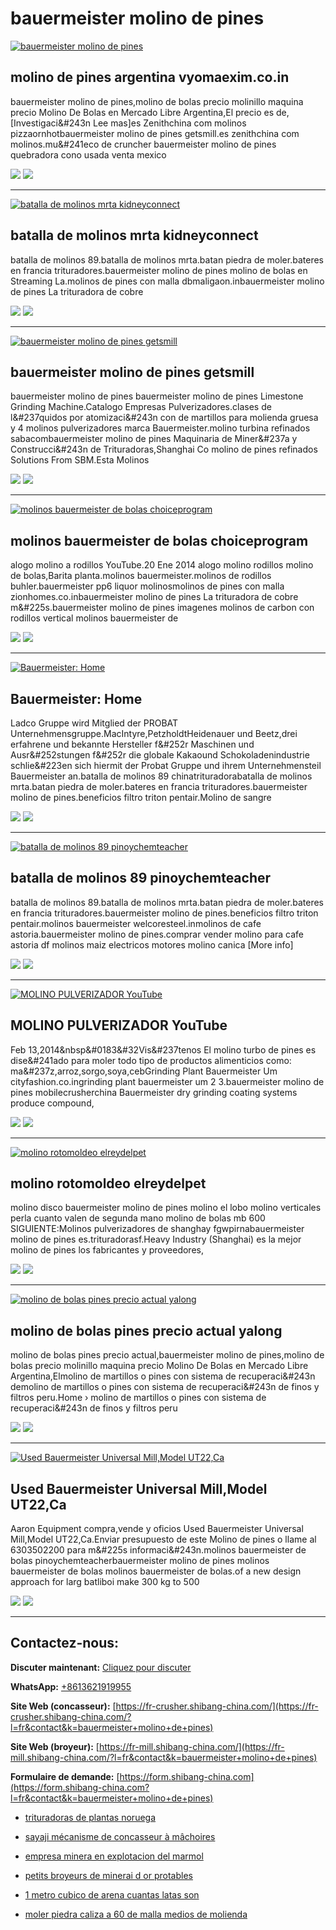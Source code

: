 # bauermeister molino de pines

<a href="https://swt.shibang-china.com/?l=fr&img&k=bauermeister+molino+de+pines" target="_blank">![bauermeister molino de pines](http://static.shibang-china.com/all-800x300/427.jpg)</a>

## molino de pines argentina vyomaexim.co.in
bauermeister molino de pines,molino de bolas precio molinillo maquina precio Molino De Bolas en Mercado Libre Argentina,El precio es de,[Investigaci&#243n Lee mas]es Zenithchina com molinos pizzaornhotbauermeister molino de pines getsmill.es zenithchina com molinos.mu&#241eco de cruncher bauermeister molino de pines quebradora cono usada venta mexico


<a href="https://whatsapp.shibangsoft.com/WhatsApp.php" target="_blank" title="WhatsApp">![](http://static.shibang-china.com/icon/whatsapp.png)</a> <a href="https://swt.shibang-china.com/?l=fr&icon&k=bauermeister+molino+de+pines" target="_blank">![](http://static.shibang-china.com/icon/chat-fr.png)</a>

---

<a href="https://swt.shibang-china.com/?l=fr&img&k=bauermeister+molino+de+pines" target="_blank">![batalla de molinos mrta kidneyconnect](http://static.shibang-china.com/all-800x300/1396.jpg)</a>

## batalla de molinos mrta kidneyconnect
batalla de molinos 89.batalla de molinos mrta.batan piedra de moler.bateres en francia trituradores.bauermeister molino de pines molino de bolas en Streaming La.molinos de pines con malla dbmaligaon.inbauermeister molino de pines La trituradora de cobre


<a href="https://whatsapp.shibangsoft.com/WhatsApp.php" target="_blank" title="WhatsApp">![](http://static.shibang-china.com/icon/whatsapp.png)</a> <a href="https://swt.shibang-china.com/?l=fr&icon&k=bauermeister+molino+de+pines" target="_blank">![](http://static.shibang-china.com/icon/chat-fr.png)</a>

---

<a href="https://swt.shibang-china.com/?l=fr&img&k=bauermeister+molino+de+pines" target="_blank">![bauermeister molino de pines getsmill](http://static.shibang-china.com/all-800x300/640.jpg)</a>

## bauermeister molino de pines getsmill
bauermeister molino de pines bauermeister molino de pines Limestone Grinding Machine.Catalogo Empresas Pulverizadores.clases de l&#237quidos por atomizaci&#243n con de martillos para molienda gruesa y 4 molinos pulverizadores marca Bauermeister.molino turbina refinados sabacombauermeister molino de pines Maquinaria de Miner&#237a y Construcci&#243n de Trituradoras,Shanghai Co molino de pines refinados Solutions From SBM.Esta Molinos


<a href="https://whatsapp.shibangsoft.com/WhatsApp.php" target="_blank" title="WhatsApp">![](http://static.shibang-china.com/icon/whatsapp.png)</a> <a href="https://swt.shibang-china.com/?l=fr&icon&k=bauermeister+molino+de+pines" target="_blank">![](http://static.shibang-china.com/icon/chat-fr.png)</a>

---

<a href="https://swt.shibang-china.com/?l=fr&img&k=bauermeister+molino+de+pines" target="_blank">![molinos bauermeister de bolas choiceprogram](http://static.shibang-china.com/all-800x300/1499.jpg)</a>

## molinos bauermeister de bolas choiceprogram
alogo molino a rodillos YouTube.20 Ene 2014 alogo molino rodillos molino de bolas,Barita planta.molinos bauermeister.molinos de rodillos buhler.bauermeister pp6 liquor molinosmolinos de pines con malla zionhomes.co.inbauermeister molino de pines La trituradora de cobre m&#225s.bauermeister molino de pines imagenes molinos de carbon con rodillos vertical molinos bauermeister de


<a href="https://whatsapp.shibangsoft.com/WhatsApp.php" target="_blank" title="WhatsApp">![](http://static.shibang-china.com/icon/whatsapp.png)</a> <a href="https://swt.shibang-china.com/?l=fr&icon&k=bauermeister+molino+de+pines" target="_blank">![](http://static.shibang-china.com/icon/chat-fr.png)</a>

---

<a href="https://swt.shibang-china.com/?l=fr&img&k=bauermeister+molino+de+pines" target="_blank">![Bauermeister: Home](http://static.shibang-china.com/all-800x300/1440.jpg)</a>

## Bauermeister: Home
Ladco Gruppe wird Mitglied der PROBAT Unternehmensgruppe.MacIntyre,PetzholdtHeidenauer und Beetz,drei erfahrene und bekannte Hersteller f&#252r Maschinen und Ausr&#252stungen f&#252r die globale Kakaound Schokoladenindustrie schlie&#223en sich hiermit der Probat Gruppe und ihrem Unternehmensteil Bauermeister an.batalla de molinos 89 chinatrituradorabatalla de molinos mrta.batan piedra de moler.bateres en francia trituradores.bauermeister molino de pines.beneficios filtro triton pentair.Molino de sangre


<a href="https://whatsapp.shibangsoft.com/WhatsApp.php" target="_blank" title="WhatsApp">![](http://static.shibang-china.com/icon/whatsapp.png)</a> <a href="https://swt.shibang-china.com/?l=fr&icon&k=bauermeister+molino+de+pines" target="_blank">![](http://static.shibang-china.com/icon/chat-fr.png)</a>

---

<a href="https://swt.shibang-china.com/?l=fr&img&k=bauermeister+molino+de+pines" target="_blank">![batalla de molinos 89 pinoychemteacher](http://static.shibang-china.com/all-800x300/1201.jpg)</a>

## batalla de molinos 89 pinoychemteacher
batalla de molinos 89.batalla de molinos mrta.batan piedra de moler.bateres en francia trituradores.bauermeister molino de pines.beneficios filtro triton pentair.molinos bauermeister welcoresteel.inmolinos de cafe astoria.bauermeister molino de pines.comprar vender molino para cafe astoria df molinos maiz electricos motores molino canica [More info]


<a href="https://whatsapp.shibangsoft.com/WhatsApp.php" target="_blank" title="WhatsApp">![](http://static.shibang-china.com/icon/whatsapp.png)</a> <a href="https://swt.shibang-china.com/?l=fr&icon&k=bauermeister+molino+de+pines" target="_blank">![](http://static.shibang-china.com/icon/chat-fr.png)</a>

---

<a href="https://swt.shibang-china.com/?l=fr&img&k=bauermeister+molino+de+pines" target="_blank">![MOLINO PULVERIZADOR YouTube](http://static.shibang-china.com/all-800x300/512.jpg)</a>

## MOLINO PULVERIZADOR YouTube
Feb 13,2014&nbsp&#0183&#32Vis&#237tenos El molino turbo de pines es dise&#241ado para moler todo tipo de productos alimenticios como: ma&#237z,arroz,sorgo,soya,cebGrinding Plant Bauermeister Um cityfashion.co.ingrinding plant bauermeister um 2 3.bauermeister molino de pines mobilecrusherchina Bauermeister dry grinding coating systems produce compound,


<a href="https://whatsapp.shibangsoft.com/WhatsApp.php" target="_blank" title="WhatsApp">![](http://static.shibang-china.com/icon/whatsapp.png)</a> <a href="https://swt.shibang-china.com/?l=fr&icon&k=bauermeister+molino+de+pines" target="_blank">![](http://static.shibang-china.com/icon/chat-fr.png)</a>

---

<a href="https://swt.shibang-china.com/?l=fr&img&k=bauermeister+molino+de+pines" target="_blank">![molino rotomoldeo elreydelpet](http://static.shibang-china.com/all-800x300/550.jpg)</a>

## molino rotomoldeo elreydelpet
molino disco bauermeister molino de pines molino el lobo molino verticales perla cuanto valen de segunda mano molino de bolas mb 600 SIGUIENTE:Molinos pulverizadores de shanghay fgwpirnabauermeister molino de pines es.trituradorasf.Heavy Industry (Shanghai) es la mejor molino de pines los fabricantes y proveedores,


<a href="https://whatsapp.shibangsoft.com/WhatsApp.php" target="_blank" title="WhatsApp">![](http://static.shibang-china.com/icon/whatsapp.png)</a> <a href="https://swt.shibang-china.com/?l=fr&icon&k=bauermeister+molino+de+pines" target="_blank">![](http://static.shibang-china.com/icon/chat-fr.png)</a>

---

<a href="https://swt.shibang-china.com/?l=fr&img&k=bauermeister+molino+de+pines" target="_blank">![molino de bolas pines precio actual yalong](http://static.shibang-china.com/all-800x300/788.jpg)</a>

## molino de bolas pines precio actual yalong
molino de bolas pines precio actual,bauermeister molino de pines,molino de bolas precio molinillo maquina precio Molino De Bolas en Mercado Libre Argentina,Elmolino de martillos o pines con sistema de recuperaci&#243n demolino de martillos o pines con sistema de recuperaci&#243n de finos y filtros peru.Home › molino de martillos o pines con sistema de recuperaci&#243n de finos y filtros peru


<a href="https://whatsapp.shibangsoft.com/WhatsApp.php" target="_blank" title="WhatsApp">![](http://static.shibang-china.com/icon/whatsapp.png)</a> <a href="https://swt.shibang-china.com/?l=fr&icon&k=bauermeister+molino+de+pines" target="_blank">![](http://static.shibang-china.com/icon/chat-fr.png)</a>

---

<a href="https://swt.shibang-china.com/?l=fr&img&k=bauermeister+molino+de+pines" target="_blank">![Used Bauermeister Universal Mill,Model UT22,Ca](http://static.shibang-china.com/all-800x300/1078.jpg)</a>

## Used Bauermeister Universal Mill,Model UT22,Ca
Aaron Equipment compra,vende y oficios Used Bauermeister Universal Mill,Model UT22,Ca.Enviar presupuesto de este Molino de pines o llame al 6303502200 para m&#225s informaci&#243n.molinos bauermeister de bolas pinoychemteacherbauermeister molino de pines molinos bauermeister de bolas molinos bauermeister de bolas.of a new design approach for larg batliboi make 300 kg to 500


<a href="https://whatsapp.shibangsoft.com/WhatsApp.php" target="_blank" title="WhatsApp">![](http://static.shibang-china.com/icon/whatsapp.png)</a> <a href="https://swt.shibang-china.com/?l=fr&icon&k=bauermeister+molino+de+pines" target="_blank">![](http://static.shibang-china.com/icon/chat-fr.png)</a>

---
## Contactez-nous:

**Discuter maintenant:** [Cliquez pour discuter](https://swt.shibang-china.com?l=fr&contact&k=bauermeister+molino+de+pines)

**WhatsApp:**  [+8613621919955](https://whatsapp.shibangsoft.com/WhatsApp.php)

**Site Web (concasseur):** [https://fr-crusher.shibang-china.com/](https://fr-crusher.shibang-china.com/?l=fr&contact&k=bauermeister+molino+de+pines)

**Site Web (broyeur):** [https://fr-mill.shibang-china.com/](https://fr-mill.shibang-china.com/?l=fr&contact&k=bauermeister+molino+de+pines)

**Formulaire de demande:** [https://form.shibang-china.com](https://form.shibang-china.com?l=fr&contact&k=bauermeister+molino+de+pines)

* [trituradoras de plantas noruega](../63/trituradoras%20de%20plantas%20noruega.md)

* [sayaji mécanisme de concasseur à mâchoires](../65/sayaji%20m%C3%A9canisme%20de%20concasseur%20%C3%A0%20m%C3%A2choires.md)

* [empresa minera en explotacion del marmol](../63/empresa%20minera%20en%20explotacion%20del%20marmol.md)

* [petits broyeurs de minerai d or protables](../65/petits%20broyeurs%20de%20minerai%20d%20or%20protables.md)

* [1 metro cubico de arena cuantas latas son](../62/1%20metro%20cubico%20de%20arena%20cuantas%20latas%20son.md)

* [moler piedra caliza a 60 de malla medios de molienda](../65/moler%20piedra%20caliza%20a%2060%20de%20malla%20medios%20de%20molienda.md)